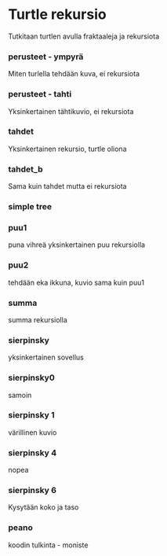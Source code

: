 # Turtle rekursio
Tutkitaan turtlen avulla fraktaaleja ja rekursiota

###  perusteet - ympyrä
Miten turlella tehdään kuva, ei rekursiota

### perusteet - tahti
Yksinkertainen tähtikuvio, ei rekursiota

### tahdet 
Yksinkertainen rekursio, turtle oliona

### tahdet_b
Sama kuin tahdet mutta ei rekursiota 

### simple tree

### puu1
puna vihreä yksinkertainen puu rekursiolla

### puu2
tehdään eka ikkuna, kuvio sama kuin puu1

### summa
summa rekursiolla

### sierpinsky
yksinkertainen sovellus

### sierpinsky0
samoin

### sierpinsky 1
värillinen kuvio

### sierpinsky 4
nopea

### sierpinsky 6
Kysytään koko ja taso


### peano
koodin tulkinta - moniste